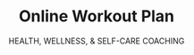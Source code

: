 ---
type: service
slug: workout
image: /assets/clients/workout.jpg
title: Online Workout Plan
subtitle: HEALTH, WELLNESS, & SELF-CARE COACHING
summary: Want to build glutes & show off your curves? I will provide different workout guides that focuses on building muscles & mathces your fitnes level. these workout plans will be tailored based on your goals, your fitness level and your schedule.
---